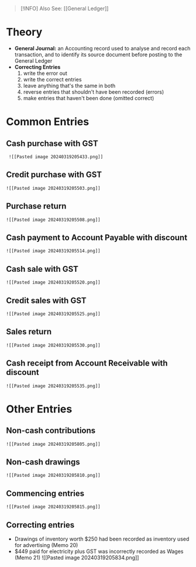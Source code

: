 > [!INFO] Also See: [[General Ledger]]
# Theory
- **General Journal:** an Accounting record used to analyse and record each transaction, and to identify its source document before posting to the General Ledger
- **Correcting Entries** 
	1. write the error out
	2. write the correct entries
	3. leave anything that's the same in both
	4. reverse entries that shouldn't have been recorded (errors)
	5. make entries that haven't been done (omitted correct)
# Common Entries
## Cash purchase with GST
	 ![[Pasted image 20240319205433.png]]
## Credit purchase with GST
	![[Pasted image 20240319205503.png]]
## Purchase return
	![[Pasted image 20240319205508.png]]
## Cash payment to Account Payable with discount
	![[Pasted image 20240319205514.png]]
## Cash sale with GST
	![[Pasted image 20240319205520.png]]
## Credit sales with GST
	![[Pasted image 20240319205525.png]]
## Sales return
	![[Pasted image 20240319205530.png]]
## Cash receipt from Account Receivable with discount
	![[Pasted image 20240319205535.png]]

# Other Entries

## Non-cash contributions
	![[Pasted image 20240319205805.png]]
## Non-cash drawings
	![[Pasted image 20240319205810.png]]
## Commencing entries
	![[Pasted image 20240319205815.png]]
## Correcting entries
- Drawings of inventory worth $250 had been recorded as inventory used for advertising (Memo 20)
- $449 paid for electricity plus GST was incorrectly recorded as Wages (Memo 21)
	![[Pasted image 20240319205834.png]]
